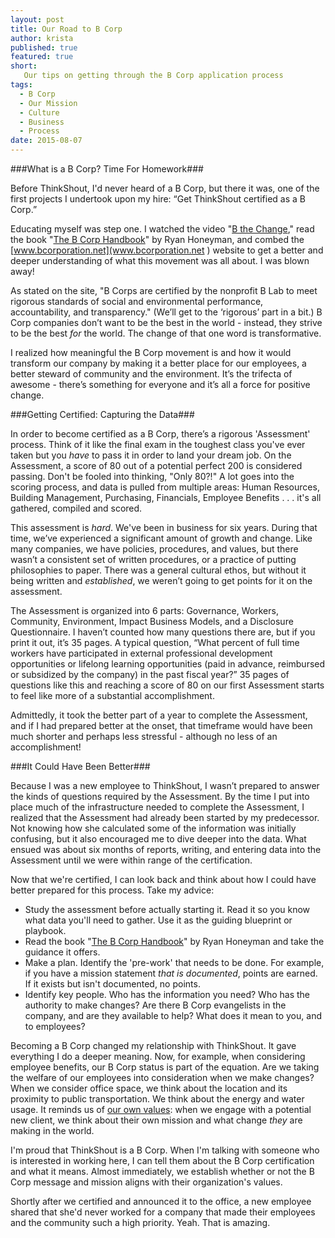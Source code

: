 ```yaml
---
layout: post
title: Our Road to B Corp
author: krista
published: true 
featured: true
short: 
   Our tips on getting through the B Corp application process
tags: 
  - B Corp
  - Our Mission
  - Culture
  - Business
  - Process
date: 2015-08-07
---
```


###What is a B Corp? Time For Homework###

Before ThinkShout, I'd never heard of a B Corp, but there it was, one of the  first projects I undertook upon my hire: “Get ThinkShout certified as a B Corp.”

Educating myself was step one. I watched the video "[B the Change](https://www.youtube.com/watch?v=V-VFZUFJwt4&feature=youtu.be)," read the book "[The B Corp Handbook](https://www.bcorporation.net/handbook)" by Ryan Honeyman, and combed the [www.bcorporation.net](www.bcorporation.net ) website to get a better and deeper understanding of what this movement was all about. I was blown away!

As stated on the site, "B Corps are certified by the nonprofit B Lab to meet rigorous standards of social and environmental performance, accountability, and transparency." (We’ll get to the ‘rigorous’ part in a bit.) B Corp companies don’t want to be the best in the world - instead, they strive to be the best *for* the world. The change of that one word is transformative. 

I realized how meaningful the B Corp movement is and how it would transform our company by making it a better place for our employees, a better steward of community and the environment. It’s the trifecta of awesome - there’s something for everyone and it’s all a force for positive change.

###Getting Certified: Capturing the Data###

In order to become certified as a B Corp, there’s a rigorous 'Assessment' process. Think of it like the final exam in the toughest class you've ever taken but you *have* to pass it in order to land your dream job. On the Assessment, a score of 80 out of a potential perfect 200 is considered passing. Don't be fooled into thinking, "Only 80?!" A lot goes into the scoring process, and data is pulled from multiple areas: Human Resources, Building Management, Purchasing, Financials, Employee Benefits . . . it's all gathered, compiled and scored.

This assessment is *hard*. We've been in business for six years. During that time, we’ve experienced a significant amount of growth and change. Like many companies, we have policies, procedures, and values, but there wasn’t a consistent set of written procedures, or a practice of putting philosophies to paper. There was a general cultural ethos, but without it being written and *established*, we weren’t going to get points for it on the assessment. 

The Assessment is organized into 6 parts: Governance, Workers, Community, Environment, Impact Business Models, and a Disclosure Questionnaire. I haven’t counted how many questions there are, but if you print it out, it’s 35 pages. A typical question, “What percent of full time workers have participated in external professional development opportunities or lifelong learning opportunities (paid in advance, reimbursed or subsidized by the company) in the past fiscal year?” 35 pages of questions like this and reaching a score of 80 on our first Assessment starts to feel like more of a substantial accomplishment. 

Admittedly, it took the better part of a year to complete the Assessment, and if I had prepared better at the onset, that timeframe would have been much shorter and perhaps less stressful - although no less of an accomplishment!

###It Could Have Been Better###

Because I was a new employee to ThinkShout, I wasn’t prepared to answer the kinds of questions required by the Assessment. By the time I put into place much of the infrastructure needed to complete the Assessment, I realized that the Assessment had already been started by my predecessor. Not knowing how she calculated some of the information was initially confusing, but it also encouraged me to dive deeper into the data. What ensued was about six months of reports, writing, and entering data into the Assessment until we were within range of the certification.

Now that we're certified, I can look back and think about how I could have better prepared for this process. Take my advice: 

* Study the assessment before actually starting it. Read it so you know what data you'll need to gather. Use it as the guiding blueprint or playbook.
* Read the book "[The B Corp Handbook](https://www.bcorporation.net/handbook)" by Ryan Honeyman and take the guidance it offers.
* Make a plan. Identify the 'pre-work' that needs to be done. For example, if you have a mission statement *that is documented*, points are earned. If it exists but isn't documented, no points.
* Identify key people. Who has the information you need? Who has the authority to make changes? Are there B Corp evangelists in the company, and are they available to help?
What does it mean to you, and to employees?

Becoming a B Corp changed my relationship with ThinkShout. It gave everything I do a deeper meaning. Now, for example, when considering employee benefits, our B Corp status is part of the equation. Are we taking the welfare of our employees into consideration when we make changes? When we consider office space, we think about the location and its proximity to public transportation. We think about the energy and water usage. It reminds us of [our own values](http://thinkshout.com/blog/2015/08/becoming-a-bcorp/): when we engage with a potential new client, we think about their own mission and what change *they* are making in the world.

I'm proud that ThinkShout is a B Corp. When I'm talking with someone who is interested in working here, I can tell them about the B Corp certification and what it means. Almost immediately, we establish whether or not the B Corp message and mission aligns with their organization's values.

Shortly after we certified and announced it to the office, a new employee shared that she'd never worked for a company that made their employees and the community such a high priority. Yeah. That is amazing.
